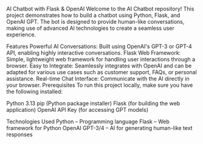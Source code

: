 AI Chatbot with Flask & OpenAI
Welcome to the AI Chatbot repository! This project demonstrates how to build a chatbot using Python, Flask, and OpenAI GPT. The bot is designed to provide human-like conversations, making use of advanced AI technologies to create a seamless user experience.

Features
Powerful AI Conversations: Built using OpenAI's GPT-3 or GPT-4 API, enabling highly interactive conversations.
Flask Web Framework: Simple, lightweight web framework for handling user interactions through a browser.
Easy to Integrate: Seamlessly integrates with OpenAI and can be adapted for various use cases such as customer support, FAQs, or personal assistance.
Real-time Chat Interface: Communicate with the AI directly in your browser.
Prerequisites
To run this project locally, make sure you have the following installed:

Python 3.13
pip (Python package installer)
Flask (for building the web application)
OpenAI API Key (for accessing GPT models)

Technologies Used
Python – Programming language
Flask – Web framework for Python
OpenAI GPT-3/4 – AI for generating human-like text responses


